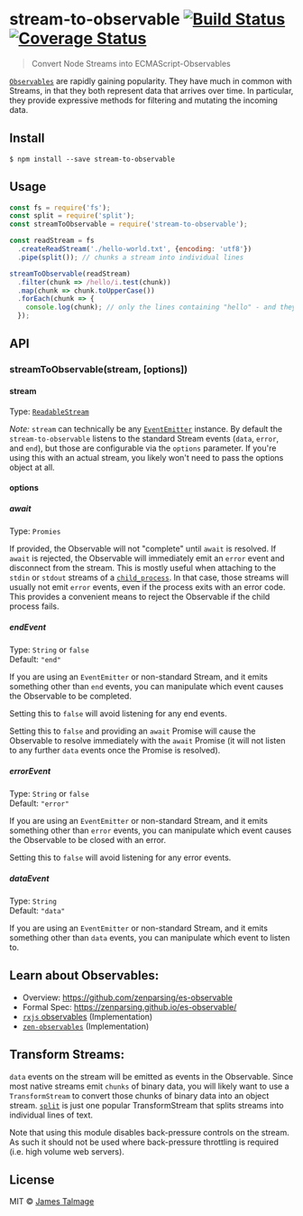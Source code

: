 # stream-to-observable [![Build Status](https://travis-ci.org/jamestalmage/stream-to-observable.svg?branch=master)](https://travis-ci.org/jamestalmage/stream-to-observable) [![Coverage Status](https://coveralls.io/repos/github/jamestalmage/stream-to-observable/badge.svg?branch=master)](https://coveralls.io/github/jamestalmage/stream-to-observable?branch=master)

> Convert Node Streams into ECMAScript-Observables

[`Observables`](https://github.com/zenparsing/es-observable) are rapidly gaining popularity. They have much in common with Streams, in that they both represent data that arrives over time. In particular, they provide expressive methods for filtering and mutating the incoming data.

## Install

```
$ npm install --save stream-to-observable
```


## Usage

```js
const fs = require('fs');
const split = require('split');
const streamToObservable = require('stream-to-observable');

const readStream = fs
  .createReadStream('./hello-world.txt', {encoding: 'utf8'})
  .pipe(split()); // chunks a stream into individual lines

streamToObservable(readStream)
  .filter(chunk => /hello/i.test(chunk))
  .map(chunk => chunk.toUpperCase())
  .forEach(chunk => {
    console.log(chunk); // only the lines containing "hello" - and they will be capitalized
  });
```


## API

### streamToObservable(stream, [options])

#### stream

Type: [`ReadableStream`](https://nodejs.org/api/stream.html#stream_class_stream_readable)

*Note:* `stream` can technically be any [`EventEmitter`](https://nodejs.org/api/events.html#events_class_eventemitter) instance. By default the `stream-to-observable` listens to the standard Stream events (`data`, `error`, and `end`), but those are configurable via the `options` parameter. If you're using this with an actual stream, you likely won't need to pass the options object at all.

#### options

##### await

Type: `Promies`<br>

If provided, the Observable will not "complete" until `await` is resolved. If `await` is rejected, the Observable will immediately emit an `error` event and disconnect from the stream. This is mostly useful when attaching to the `stdin` or `stdout` streams of a  [`child_process`](https://nodejs.org/api/child_process.html#child_process_child_stdio). In that case, those streams will usually not emit `error` events, even if the process exits with an error code. This provides a convenient means to reject the Observable if the child process fails.

##### endEvent

Type: `String` or `false` <br>
Default: `"end"`

If you are using an `EventEmitter` or non-standard Stream, and it emits something other than `end` events, you can manipulate which event causes the Observable to be completed.

Setting this to `false` will avoid listening for any end events.

Setting this to `false` and providing an `await` Promise will cause the Observable to resolve immediately with the `await` Promise (it will not listen to any further `data` events once the Promise is resolved).

##### errorEvent

Type: `String` or `false` <br>
Default: `"error"`

If you are using an `EventEmitter` or non-standard Stream, and it emits something other than `error` events, you can manipulate which event causes the Observable to be closed with an error.

Setting this to `false` will avoid listening for any error events.

##### dataEvent

Type: `String`<br>
Default: `"data"`

If you are using an `EventEmitter` or non-standard Stream, and it emits something other than `data` events, you can manipulate which event to listen to.

## Learn about Observables:

 - Overview: https://github.com/zenparsing/es-observable
 - Formal Spec: https://zenparsing.github.io/es-observable/
 - [`rxjs` observables](http://reactivex.io/rxjs/class/es6/Observable.js~Observable.html) (Implementation)
 - [`zen-observables`](https://github.com/zenparsing/zen-observable) (Implementation)

## Transform Streams:

`data` events on the stream will be emitted as events in the Observable. Since most native streams emit `chunks` of binary data, you will likely want to use a `TransformStream` to convert those chunks of binary data into an object stream. [`split`](https://github.com/dominictarr/split) is just one popular TransformStream that splits streams into individual lines of text.

Note that using this module disables back-pressure controls on the stream. As such it should not be used where back-pressure throttling is required (i.e. high volume web servers).

## License

MIT © [James Talmage](http://github.com/jamestalmage)
